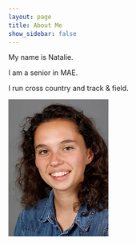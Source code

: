 ```yaml
---
layout: page
title: About Me
show_sidebar: false
---
```


My name is Natalie.

I am a senior in MAE.

I run cross country and track & field.

![Photograph of myself](https://github.com/nhm38/ECE4960/blob/main/img/Roster%20Photo.jpg)

